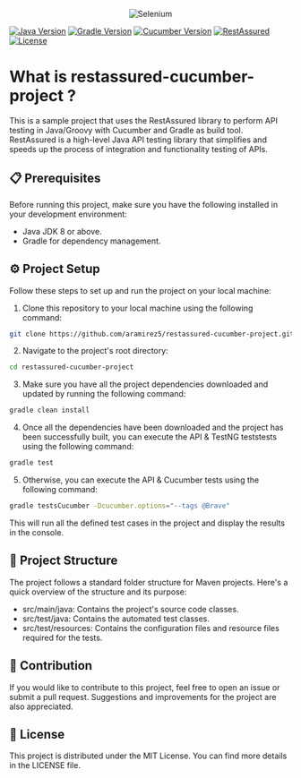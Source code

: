 <p align="center">
  <img alt="Selenium" src="https://qaautomationexpert.files.wordpress.com/2021/05/image-103.png?w=615">
</p>


[![Java Version](https://img.shields.io/badge/Java-8%2B-blue.svg)](https://www.java.com)
[![Gradle Version](https://img.shields.io/badge/gradle-8.1.1-green)](https://gradle.org/releases/)
[![Cucumber Version](https://img.shields.io/badge/cucumber-7.12.0-yellowgreen)](https://cucumber.io/docs/cucumber/)
[![RestAssured](https://img.shields.io/badge/RestAssured-5.3.0-green.svg)](https://rest-assured.io/)
[![License](https://img.shields.io/badge/License-MIT-yellow.svg)](https://opensource.org/licenses/MIT)


# What is restassured-cucumber-project ?

This is a sample project that uses the RestAssured library to perform API testing in Java/Groovy with Cucumber and Gradle as build tool. RestAssured is a high-level Java API testing library that simplifies and speeds up the process of integration and functionality testing of APIs.

## 📋 Prerequisites

Before running this project, make sure you have the following installed in your development environment:

* Java JDK 8 or above.
* Gradle for dependency management.

## ⚙️ Project Setup 

Follow these steps to set up and run the project on your local machine:

1. Clone this repository to your local machine using the following command:
```sh
git clone https://github.com/aramirez5/restassured-cucumber-project.git
```
2. Navigate to the project's root directory:
```sh
cd restassured-cucumber-project
```
3. Make sure you have all the project dependencies downloaded and updated by running the following command:
```sh
gradle clean install
```
4. Once all the dependencies have been downloaded and the project has been successfully built, you can execute the API & TestNG teststests using the following command:
```sh
gradle test
```
5. Otherwise, you can execute the API & Cucumber tests using the following command:
```sh
gradle testsCucumber -Dcucumber.options="--tags @Brave"
```
This will run all the defined test cases in the project and display the results in the console.

## 📁 Project Structure 

The project follows a standard folder structure for Maven projects. Here's a quick overview of the structure and its purpose:

* src/main/java: Contains the project's source code classes.
* src/test/java: Contains the automated test classes.
* src/test/resources: Contains the configuration files and resource files required for the tests.

## 👥 Contribution 
If you would like to contribute to this project, feel free to open an issue or submit a pull request. Suggestions and improvements for the project are also appreciated.

## 📄 License 
This project is distributed under the MIT License. You can find more details in the LICENSE file.